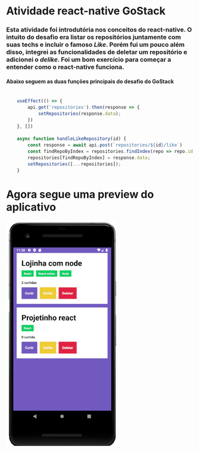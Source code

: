 # Atividade react-native GoStack

### Esta atividade foi introdutória nos conceitos do react-native. O intuito do desafio era listar os repositórios juntamente com suas techs e incluir o famoso _Like_. Porém fui um pouco além disso, integrei as funcionalidades de deletar um repositório e adicionei o _delike_. Foi um bom exercício para começar a entender como o react-native funciona.

#### Abaixo seguem as duas funções principais do desafio do GoStack

```javascript

    useEffect(() => {
        api.get('repositories').then(response => {
            setRepositories(response.data);
        })
    }, [])

    async function handleLikeRepository(id) {
        const response = await api.post(`repositories/${id}/like`)
        const findRepoByIndex = repositories.findIndex(repo => repo.id === id)
        repositories[findRepoByIndex] = response.data;
        setRepositories([...repositories]);
    }

```

# Agora segue uma preview do aplicativo

![](imgGif/a.gif)